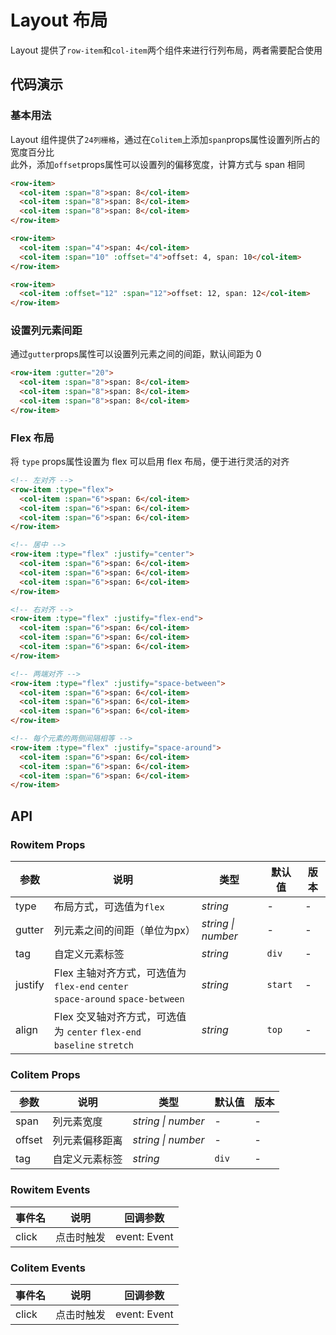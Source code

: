 # Layout 布局

Layout 提供了`row-item`和`col-item`两个组件来进行行列布局，两者需要配合使用

## 代码演示

### 基本用法

Layout 组件提供了`24列栅格`，通过在`Colitem`上添加`span`props属性设置列所占的宽度百分比    
此外，添加`offset`props属性可以设置列的偏移宽度，计算方式与 span 相同

```html
<row-item>
  <col-item :span="8">span: 8</col-item>
  <col-item :span="8">span: 8</col-item>
  <col-item :span="8">span: 8</col-item>
</row-item>

<row-item>
  <col-item :span="4">span: 4</col-item>
  <col-item :span="10" :offset="4">offset: 4, span: 10</col-item>
</row-item>

<row-item>
  <col-item :offset="12" :span="12">offset: 12, span: 12</col-item>
</row-item>
```

### 设置列元素间距

通过`gutter`props属性可以设置列元素之间的间距，默认间距为 0

```html
<row-item :gutter="20">
  <col-item :span="8">span: 8</col-item>
  <col-item :span="8">span: 8</col-item>
  <col-item :span="8">span: 8</col-item>
</row-item>
```

### Flex 布局

将 `type` props属性设置为 flex 可以启用 flex 布局，便于进行灵活的对齐

```html
<!-- 左对齐 -->
<row-item :type="flex">
  <col-item :span="6">span: 6</col-item>
  <col-item :span="6">span: 6</col-item>
  <col-item :span="6">span: 6</col-item>
</row-item>

<!-- 居中 -->
<row-item :type="flex" :justify="center">
  <col-item :span="6">span: 6</col-item>
  <col-item :span="6">span: 6</col-item>
  <col-item :span="6">span: 6</col-item>
</row-item>

<!-- 右对齐 -->
<row-item :type="flex" :justify="flex-end">
  <col-item :span="6">span: 6</col-item>
  <col-item :span="6">span: 6</col-item>
  <col-item :span="6">span: 6</col-item>
</row-item>

<!-- 两端对齐 -->
<row-item :type="flex" :justify="space-between">
  <col-item :span="6">span: 6</col-item>
  <col-item :span="6">span: 6</col-item>
  <col-item :span="6">span: 6</col-item>
</row-item>

<!-- 每个元素的两侧间隔相等 -->
<row-item :type="flex" :justify="space-around">
  <col-item :span="6">span: 6</col-item>
  <col-item :span="6">span: 6</col-item>
  <col-item :span="6">span: 6</col-item>
</row-item>
```

## API

### Rowitem Props

| 参数 | 说明 | 类型 | 默认值 | 版本 |
|------|------|------|------|------|
| type | 布局方式，可选值为`flex` | *string* | - | - |
| gutter | 列元素之间的间距（单位为px） | *string \| number* | - | - |
| tag | 自定义元素标签 | *string* | `div` | - |
| justify | Flex 主轴对齐方式，可选值为 `flex-end` `center` <br> `space-around` `space-between` | *string* | `start` | - |
| align | Flex 交叉轴对齐方式，可选值为 `center` `flex-end` <br> `baseline` `stretch`| *string* | `top` | - |

### Colitem Props

| 参数 | 说明 | 类型 | 默认值 | 版本 |
|------|------|------|------|------|
| span | 列元素宽度 | *string \| number* | - | - |
| offset | 列元素偏移距离 | *string \| number* | - | - |
| tag | 自定义元素标签 | *string* | `div` | - |

### Rowitem Events

| 事件名 | 说明 | 回调参数 |
|------|------|------|
| click | 点击时触发 | event: Event |

### Colitem Events

| 事件名 | 说明 | 回调参数 |
|------|------|------|
| click | 点击时触发 | event: Event |
